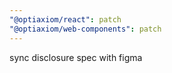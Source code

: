 ```yaml
---
"@optiaxiom/react": patch
"@optiaxiom/web-components": patch
---
```


sync disclosure spec with figma
